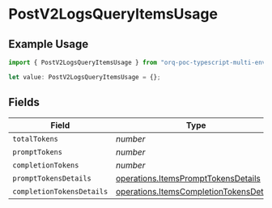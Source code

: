 # PostV2LogsQueryItemsUsage

## Example Usage

```typescript
import { PostV2LogsQueryItemsUsage } from "orq-poc-typescript-multi-env-version/models/operations";

let value: PostV2LogsQueryItemsUsage = {};
```

## Fields

| Field                                                                                              | Type                                                                                               | Required                                                                                           | Description                                                                                        |
| -------------------------------------------------------------------------------------------------- | -------------------------------------------------------------------------------------------------- | -------------------------------------------------------------------------------------------------- | -------------------------------------------------------------------------------------------------- |
| `totalTokens`                                                                                      | *number*                                                                                           | :heavy_minus_sign:                                                                                 | N/A                                                                                                |
| `promptTokens`                                                                                     | *number*                                                                                           | :heavy_minus_sign:                                                                                 | N/A                                                                                                |
| `completionTokens`                                                                                 | *number*                                                                                           | :heavy_minus_sign:                                                                                 | N/A                                                                                                |
| `promptTokensDetails`                                                                              | [operations.ItemsPromptTokensDetails](../../models/operations/itemsprompttokensdetails.md)         | :heavy_minus_sign:                                                                                 | N/A                                                                                                |
| `completionTokensDetails`                                                                          | [operations.ItemsCompletionTokensDetails](../../models/operations/itemscompletiontokensdetails.md) | :heavy_minus_sign:                                                                                 | N/A                                                                                                |